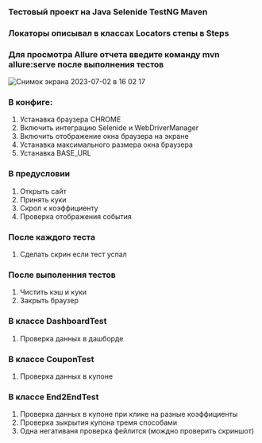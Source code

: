 ### Тестовый проект на Java Selenide TestNG Maven
### Локаторы описывал в классах Locators степы в Steps
### Для просмотра Allure отчета введите команду mvn allure:serve после выполнения тестов
![Снимок экрана 2023-07-02 в 16 02 17](https://github.com/Uladzislau1996/Selenide_TestNG/assets/39631679/9479f021-6260-46c7-a4b5-ea4d65fe704e)



### В конфиге:
1. Устанавка браузера CHROME
2. Включить интеграцию Selenide и WebDriverManager
3. Включить отображение окна браузера на экране
4. Устанавка максимального размера окна браузера
5. Устанавка BASE_URL

### В предусловии
1. Открыть сайт
2. Принять куки
3. Скрол к коэффициенту
4. Проверка отображения события

### После каждого теста
1. Сделать скрин если тест успал

### После выполенния тестов
1. Чистить кэш и куки
2. Закрыть браузер

### В классе DashboardTest
1. Проверка данных в дашборде

### В классе CouponTest
1. Проверка данных в купоне

### В классе End2EndTest
1. Проверка данных в купоне при клике на разные коэффициенты
2. Проверка зыкрытия купона тремя способами
3. Одна негативаня проверка фейлится (мождно проверить скриншот)


 
